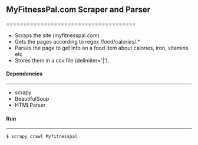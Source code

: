 ## MyFitnessPal.com Scraper and Parser
======================================

* Scraps the site (myfitnesspal.com)
* Gets the pages according to regex /food/calories/.*
* Parses the page to get info on a food item about calories, iron, vitamins etc
* Stores them in a csv file (delimiter='|').

#### Dependencies
-----------------

* scrapy
* BeautifulSoup
* HTMLParser

#### Run
-----------------
`$ scrapy crawl Myfitnesspal`